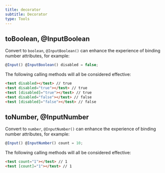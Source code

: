 ```yaml
---
title: decorator
subtitle: Decorator
type: Tools
---
```


## toBoolean, @InputBoolean

Convert to `boolean`, `@InputBoolean()` can enhance the experience of binding number attributes, for example:

```ts
@Input() @InputBoolean() disabled = false;
```

The following calling methods will all be considered effective:

```html
<test disabled></test> // true
<test disabled="true"></test> // true
<test [disabled]="true"></test> // true
<test disabled="false"></test> // false
<test [disabled]="false"></test> // false
```

## toNumber, @InputNumber

Convert to `number`, `@InputNumber()` can enhance the experience of binding number attributes, for example:

```ts
@Input() @InputNumber() count = 10;
```

The following calling methods will all be considered effective:

```html
<test count="1"></test> // 1
<test [count]="1"></test> // 1
```
